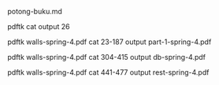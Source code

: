 potong-buku.md

pdftk cat output 26

pdftk walls-spring-4.pdf cat 23-187 output part-1-spring-4.pdf

pdftk walls-spring-4.pdf cat 304-415 output db-spring-4.pdf

pdftk walls-spring-4.pdf cat 441-477 output rest-spring-4.pdf
